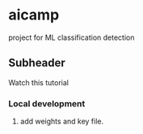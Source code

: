# aicamp
project for ML classification detection

## Subheader
Watch this tutorial

### Local development

1. add weights and key file.